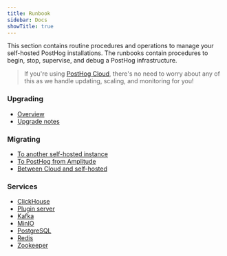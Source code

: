 ```yaml
---
title: Runbook
sidebar: Docs
showTitle: true
---
```


This section contains routine procedures and operations to manage your self-hosted PostHog installations. The runbooks contain procedures to begin, stop, supervise, and debug a PostHog infrastructure.

> If you're using [PostHog Cloud](/pricing), there's no need to worry about any of this as we handle updating, scaling, and monitoring for you!

### Upgrading

-   [Overview](/docs/runbook/upgrading-posthog)
-   [Upgrade notes](/docs/runbook/upgrade-notes)

### Migrating

-   [To another self-hosted instance](/docs/runbook/migrate/migrate-to-another-self-hosted-instance)
-   [To PostHog from Amplitude](/docs/runbook/migrate/migrate-from-amplitude)
-   [Between Cloud and self-hosted](/docs/runbook/migrate/migrate-between-cloud-and-self-hosted)

### Services

-   [ClickHouse](/docs/runbook/services/clickhouse)
-   [Plugin server](/docs/runbook/services/plugin-server)
-   [Kafka](/docs/runbook/services/kafka)
-   [MinIO](/docs/runbook/services/minio)
-   [PostgreSQL](/docs/runbook/services/postgresql)
-   [Redis](/docs/runbook/services/redis)
-   [Zookeeper](/docs/runbook/services/zookeeper)
